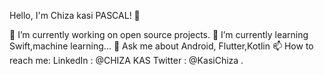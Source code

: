 Hello, I'm Chiza kasi PASCAL! 👋

🔭 I’m currently working on open source projects.
🌱 I’m currently learning Swift,machine learning...
💬 Ask me about Android, Flutter,Kotlin
📫 How to reach me: LinkedIn : @CHIZA KAS  Twitter : @KasiChiza .
